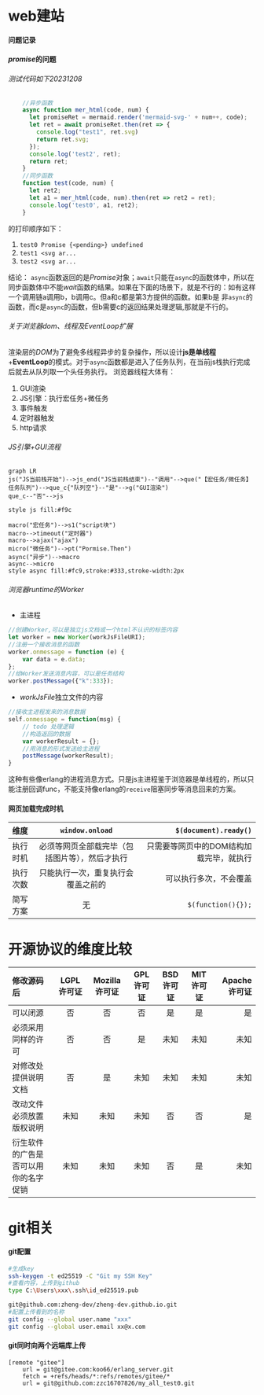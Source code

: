 # web建站

#### 问题记录


#### *promise*的问题
###### 测试代码如下20231208
```javascript
    //异步函数
    async function mer_html(code, num) {
      let promiseRet = mermaid.render('mermaid-svg-' + num++, code);
      let ret = await promiseRet.then(ret => {
        console.log("test1", ret.svg)
        return ret.svg;
      });
      console.log('test2', ret);
      return ret;
    }
    //同步函数
    function test(code, num) {
      let ret2;
      let a1 = mer_html(code, num).then(ret => ret2 = ret);
      console.log('test0', a1, ret2);
    }
```
的打印顺序如下：
1. `test0 Promise {<pending>} undefined`
2. `test1 <svg ar...`
3. `test2 <svg ar...`

结论：
`async`函数返回的是*Promise*对象；`await`只能在`async`的函数体中，所以在同步函数体中不能*wait*函数的结果。如果在下面的场景下，就是不行的：如有这样一个调用链a调用b，b调用c。但a和c都是第3方提供的函数。如果b是 非`async`的函数，而c是`async`的函数，但b需要c的返回结果处理逻辑,那就是不行的。
###### 关于浏览器dom、线程及EventLoop扩展
渲染层的*DOM*为了避免多线程异步的复杂操作，所以设计**js是单线程**+**EventLoop**的模式。对于`async`函数都是进入了任务队列，在当前js栈执行完成后就去从队列取一个头任务执行。
浏览器线程大体有：
1. GUI渲染
2. JS引擎：执行宏任务+微任务
3. 事件触发
4. 定时器触发
5. http请求
###### JS引擎+GUI流程
```mermaid
graph LR
js("JS当前栈开始")-->js_end("JS当前栈结束")--"调用"-->que("【宏任务/微任务】任务队列")-->que_c{"队列空"}--"是"-->g("GUI渲染")
que_c--"否"-->js

style js fill:#f9c

macro("宏任务")-->s1("script块")
macro-->timeout("定时器")
macro-->ajax("ajax")
micro("微任务")-->pt("Pormise.Then")
async("异步")-->macro
async-->micro
style async fill:#fc9,stroke:#333,stroke-width:2px

```
###### 浏览器runtime的Worker
* 主进程


```javascript
//创建Worker,可以是独立js文档或一个html不认识的标签内容
let worker = new Worker(workJsFileURI);
//注册一个接收消息的函数
worker.onmessage = function (e) {
    var data = e.data;
};
//给Worker发送消息内容，可以是任务结构
worker.postMessage({"k":333});
```

* *workJsFile*独立文件的内容


```javascript
//接收主进程发来的消息数据
self.onmessage = function(msg) {    
    // todo 处理逻辑
    //构造返回的数据
    var workerResult = {};
    //用消息的形式发送给主进程
    postMessage(workerResult);
}
```
这种有些像erlang的进程消息方式。只是js主进程鉴于浏览器是单线程的，所以只能注册回调func，不能支持像erlang的`receive`阻塞同步等消息回来的方案。

#### 网页加载完成时机

| 维度     |                `window.onload`                 |                   `$(document).ready()` |
| :------- | :--------------------------------------------: | --------------------------------------: |
| 执行时机 | 必须等网页全部载完毕（包括图片等），然后才执行 | 只需要等网页中的DOM结构加载完毕，就执行 |
| 执行次数 |       只能执行一次，重复执行会覆盖之前的       |                  可以执行多次，不会覆盖 |
| 简写方案 |                       无                       |                      `$(function(){});` |




# 开源协议的维度比较

| 修改源码后                           | LGPL许可证 | Mozilla许可证 | GPL许可证 | BSD许可证 | MIT许可证 | Apache许可证 |
| :----------------------------------- | :--------: | :-----------: | :-------: | :-------: | :-------: | -----------: |
| 可以闭源                             |     否     |      否       |    否     |    是     |    是     |           是 |
| 必须采用同样的许可                   |     否     |      否       |    是     |   未知    |   未知    |         未知 |
| 对修改处提供说明文档                 |     否     |      是       |   未知    |   未知    |   未知    |         未知 |
| 改动文件必须放置版权说明             |    未知    |     未知      |   未知    |    否     |    否     |           是 |
| 衍生软件的广告是否可以用你的名字促销 |    未知    |     未知      |   未知    |    否     |    是     |         未知 |

# git相关

#### git配置
```bash
#生成key
ssh-keygen -t ed25519 -C "Git my SSH Key"
#查看内容，上传到github
type C:\Users\xxx\.ssh\id_ed25519.pub

git@github.com:zheng-dev/zheng-dev.github.io.git
#配置上传看到的名称
git config --global user.name "xxx"
git config --global user.email xx@x.com

```

#### git同时向两个远端库上传
```editorconfig
[remote "gitee"]
	url = git@gitee.com:koo66/erlang_server.git
	fetch = +refs/heads/*:refs/remotes/gitee/*
	url = git@github.com:zzc16707826/my_all_test0.git
```

